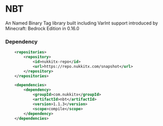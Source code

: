# NBT
An Named Binary Tag library built including VarInt support introduced by Minecraft: Bedrock Edition in 0.16.0

### Dependency 
```xml
    <repositories>
        <repository>
            <id>nukkitx-repo</id>
            <url>https://repo.nukkitx.com/snapshot</url>
        </repository>
    </repositories>

    <dependencies>
        <dependency>
            <groupId>com.nukkitx</groupId>
            <artifactId>nbt</artifactId>
            <version>1.1.3</version>
            <scope>compile</scope>
        </dependency>
    </dependencies>
```
